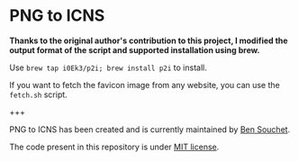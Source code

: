 # PNG to ICNS

**Thanks to the original author's contribution to this project, I modified the output format of the script and supported installation using brew.** 

Use `brew tap i0Ek3/p2i; brew install p2i` to install.

If you want to fetch the favicon image from any website, you can use the `fetch.sh` script.

+++

PNG to ICNS has been created and is currently maintained by [Ben Souchet](https://github.com/BenSouchet).

The code present in this repository is under [MIT license](https://github.com/BenSouchet/png-to-icns/blob/main/LICENSE).
